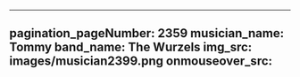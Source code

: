 ------
pagination_pageNumber: 2359
musician_name: Tommy
band_name: The Wurzels
img_src: images/musician2399.png
onmouseover_src: 
------